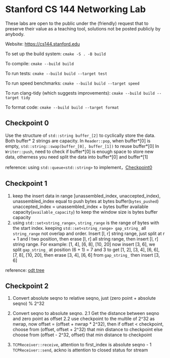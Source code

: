 # Stanford CS 144 Networking Lab

These labs are open to the public under the (friendly) request that to
preserve their value as a teaching tool, solutions not be posted
publicly by anybody.

Website: https://cs144.stanford.edu

To set up the build system: `cmake -S . -B build`

To compile: `cmake --build build`

To run tests: `cmake --build build --target test`

To run speed benchmarks: `cmake --build build --target speed`

To run clang-tidy (which suggests improvements): `cmake --build build --target tidy`

To format code: `cmake --build build --target format`

## Checkpoint 0

Use the structure of `std::string buffer_[2]` to cyclically store the data. Both buffer* 2 strings are capacity.
In `Reader::pop`, when buffer*[0] is empty, `std::string::swap(buffer_[0], buffer_[1])` to reuse buffer*[0]
In `Writer::push`, need to check if buffer*[0] is enough space to store new data, otherness you need split the data into buffer*[0] and buffer*[1]

reference: using `std::queue<std::string>` to implement，[Checkpoint0](https://zhuanlan.zhihu.com/p/683162988)

## Checkpoint 1

1. keep the insert data in range [unassembled_index, unaccepted_index),
   unassembled_index equal to push bytes at bytes buffer(`bytes_pushed`)
   unaccepted_index = unassembled_index + bytes buffer available capacity(`available_capacity`)
   to keep the window size is bytes buffer capacity
2. using `std::set<string_range>`, `string_range` is the range of bytes with the start index.
   keeping `std::set<string_range> gap_string_` all `string_range` not overlap and order.
   Insert [l, r] string range, just split at r + 1 and l two position, then erase [l, r] all string range, then
   insert [l, r] string range. For example:
   [1, 4], [6, 8], [10, 20] now insert [3, 6], we split `gap_string_` at position (6 + 1) = 7 and 3 to get
   [1, 2], [3, 4], [6, 6], [7, 8], [10, 20], then erase [3, 4], [6, 6] from `gap_string_` then insert [3, 6]

reference: [odt tree](https://oi-wiki.org/misc/odt/)

## Checkpoint 2

1. Convert absolute seqno to relative seqno, just (zero point + absolute seqno) % 2^32
2. Convert seqno to absolute seqno.
   2.1 Get the distance between seqno and zero point as offset
   2.2 use checkpoint to the multile of 2^32 as nwrap, now offset = (offset + nwrap * 2^32),
       then if offset < checkpoint, choose from (offset, offset + 2^32) that min distance to checkpoint
       else choose from (offset - 2^32, offset) that min distance to checkpoint

3. `TCPReceiver::receive`, attention to first_index is absolute seqno - 1
   `TCPReceiver::send`, ackno is attention to closed status for stream
